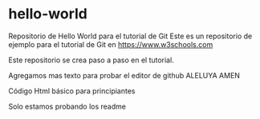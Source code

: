 # hello-world
Repositorio de Hello World para el tutorial de Git
Este es un repositorio de ejemplo para el tutorial de Git en https://www.w3schools.com

Este repositorio se crea paso a paso en el tutorial.

Agregamos mas texto para probar el editor de github
ALELUYA
AMEN


Código Html básico para principiantes


Solo estamos probando los readme
